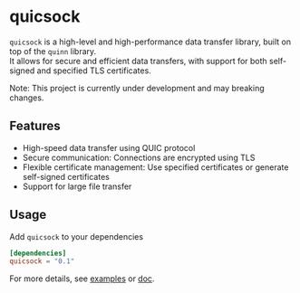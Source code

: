 [crates-badge]: https://img.shields.io/crates/v/quicsock.svg
[crates-url]: https://crates.io/crates/quicsock
[license-badge]: https://img.shields.io/crates/l/quicsock.svg
[examples-url]: https://github.com/shellrow/quicsock/tree/main/examples
[doc-url]: https://docs.rs/quicsock/latest/quicsock
[quicsock-github-url]: https://github.com/shellrow/quicsock

# quicsock
`quicsock` is a high-level and high-performance data transfer library, built on top of the `quinn` library.  
It allows for secure and efficient data transfers, with support for both self-signed and specified TLS certificates.  

Note: This project is currently under development and may breaking changes.

## Features
- High-speed data transfer using QUIC protocol
- Secure communication: Connections are encrypted using TLS
- Flexible certificate management: Use specified certificates or generate self-signed certificates
- Support for large file transfer

## Usage
Add `quicsock` to your dependencies  
```toml:Cargo.toml
[dependencies]
quicsock = "0.1"
```

For more details, see [examples][examples-url] or [doc][doc-url].  
